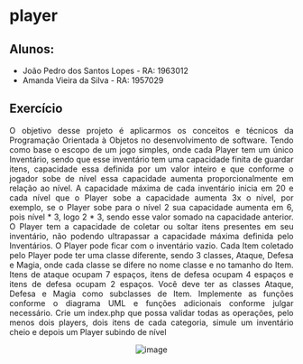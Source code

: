 # player

## Alunos: 
- João Pedro dos Santos Lopes - RA: 1963012
- Amanda Vieira da Silva - RA: 1957029

## Exercício  

<div style="text-align:justify">

O objetivo desse projeto é aplicarmos os conceitos e técnicos da
Programação Orientada à Objetos no desenvolvimento de software.
Tendo como base o escopo de um jogo simples, onde cada Player tem
um único Inventário, sendo que esse inventário tem uma capacidade finita
de guardar itens, capacidade essa definida por um valor inteiro e que
conforme o jogador sobe de nível essa capacidade aumenta
proporcionalmente em relação ao nível. A capacidade máxima de cada
inventário inicia em 20 e cada nível que o Player sobe a capacidade
aumenta 3x o nível, por exemplo, se o Player sobe para o nível 2 sua
capacidade aumenta em 6, pois nível * 3, logo 2 * 3, sendo esse valor
somado na capacidade anterior. O Player tem a capacidade de coletar ou
soltar itens presentes em seu inventário, não podendo ultrapassar a
capacidade máxima definida pelo Inventários. O Player pode ficar com o
inventário vazio. Cada Item coletado pelo Player pode ter uma classe
diferente, sendo 3 classes, Ataque, Defesa e Magia, onde cada classe se
difere no nome classe e no tamanho do Item. Itens de ataque ocupam 7
espaços, itens de defesa ocupam 4 espaços e itens de defesa ocupam 2
espaços. Você deve ter as classes Ataque, Defesa e Magia como
subclasses de Item. Implemente as funções conforme o diagrama UML e
funções adicionais conforme julgar necessário. Crie um index.php que
possa validar todas as operações, pelo menos dois players, dois itens de
cada categoria, simule um inventário cheio e depois um Player subindo de
nível

</div>

<div style="text-align:center">

![image](https://github.com/jotapelopes/player/assets/127902932/b862a08d-a70f-41d9-9a58-2513a434e745)

</div>
